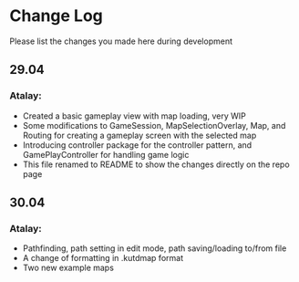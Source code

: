 # Change Log

Please list the changes you made here during development

## 29.04
### Atalay:
- Created a basic gameplay view with map loading, very WIP
- Some modifications to GameSession, MapSelectionOverlay, Map, and Routing for creating a gameplay screen with the selected map
- Introducing controller package for the controller pattern, and GamePlayController for handling game logic
- This file renamed to README to show the changes directly on the repo page

## 30.04
### Atalay:
- Pathfinding, path setting in edit mode, path saving/loading to/from file
- A change of formatting in .kutdmap format
- Two new example maps